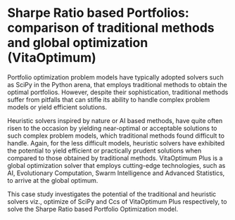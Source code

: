# Sharpe Ratio based Portfolios: comparison of traditional methods and global optimization (VitaOptimum)

Portfolio optimization problem models have typically adopted solvers such as SciPy in the Python arena, that employs traditional methods to obtain the optimal portfolios. However, despite their sophistication, traditional methods suffer from pitfalls that can stifle its ability to handle complex problem models or yield efficient solutions.

Heuristic solvers inspired by nature or AI based methods, have quite often risen to the occasion by yielding near-optimal or acceptable solutions to such complex problem models, which traditional methods found difficult to handle. Again, for the less difficult models, heuristic solvers have exhibited the potential to yield efficient or practically prudent solutions when compared to those obtained by traditional methods. VitaOptimum Plus is a global optimization solver that employs cutting-edge technologies, such as AI, Evolutionary Computation, Swarm Intelligence and Advanced Statistics, to arrive at the global optimum.

This case study investigates the potential of the traditional and heuristic solvers viz., optimize of SciPy and Ccs of VitaOptimum Plus respectively, to solve the Sharpe Ratio based Portfolio Optimization model.
